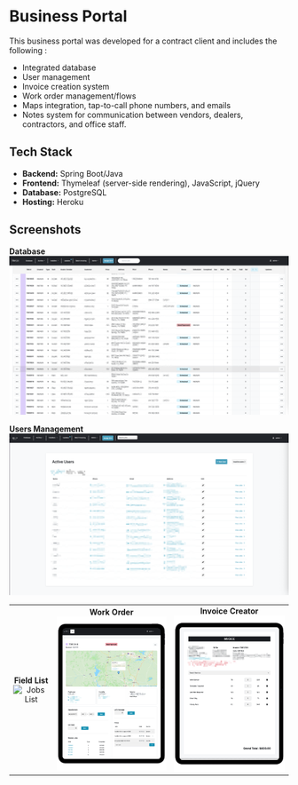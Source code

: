  # Business Portal

 This business portal was developed for a contract client and includes the following :
 - Integrated database
 - User management
 - Invoice creation system
 - Work order management/flows
 - Maps integration, tap-to-call phone numbers, and emails
 - Notes system for communication between vendors, dealers, contractors, and office staff.

 ## Tech Stack

- **Backend:** Spring Boot/Java
- **Frontend:** Thymeleaf (server-side rendering), JavaScript, jQuery
- **Database:** PostgreSQL
- **Hosting:** Heroku

 ## Screenshots

 **Database**
 ![Database Diagram](images/database.png)

  **Users Management**
 ![Users Management](images/users.png)
 
<table>
    <tr>
        <td align="center"><b>Field List</b><br><img src="images/jobs.png" alt="Jobs List" width="400"/></td>
        <td align="center"><b>Work Order</b><br><img src="images/workorder.png" alt="Work Order" width="250"/></td>
        <td align="center"><b>Invoice Creator</b><br><img src="images/invoice.png" alt="Invoice Screen" width="250"/></td>
    </tr>
</table>
